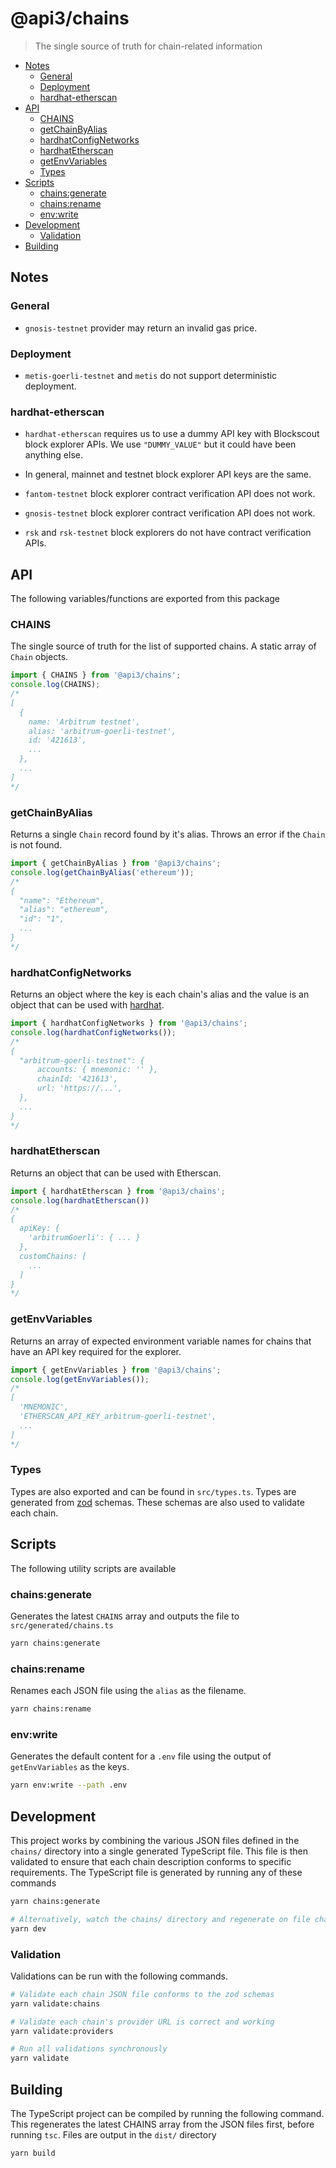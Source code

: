 # @api3/chains

> The single source of truth for chain-related information

- [Notes](#notes)
  - [General](#general)
  - [Deployment](#deployment)
  - [hardhat-etherscan](#hardhat-etherscan)
- [API](#api)
  - [CHAINS](#chains)
  - [getChainByAlias](#getchainbyalias)
  - [hardhatConfigNetworks](#hardhatconfignetworks)
  - [hardhatEtherscan](#hardhatetherscan)
  - [getEnvVariables](#getenvvariables)
  - [Types](#types)
- [Scripts](#scripts)
    - [chains:generate](#chainsgenerate)
    - [chains:rename](#chainsrename)
    - [env:write](#envwrite)
- [Development](#development)
    - [Validation](#validation)
- [Building](#building)

## Notes

### General

- `gnosis-testnet` provider may return an invalid gas price.

### Deployment

- `metis-goerli-testnet` and `metis` do not support deterministic deployment.

### hardhat-etherscan

- `hardhat-etherscan` requires us to use a dummy API key with Blockscout block explorer APIs.
  We use `"DUMMY_VALUE"` but it could have been anything else.

- In general, mainnet and testnet block explorer API keys are the same.

- `fantom-testnet` block explorer contract verification API does not work.

- `gnosis-testnet` block explorer contract verification API does not work.

- `rsk` and `rsk-testnet` block explorers do not have contract verification APIs.

## API

The following variables/functions are exported from this package

### CHAINS

The single source of truth for the list of supported chains. A static array of `Chain` objects.

```ts
import { CHAINS } from '@api3/chains';
console.log(CHAINS);
/* 
[
  {
    name: 'Arbitrum testnet',
    alias: 'arbitrum-goerli-testnet',
    id: '421613',
    ...
  },
  ...
]   
*/
```

### getChainByAlias

Returns a single `Chain` record found by it's alias. Throws an error if the `Chain` is not found.

```ts
import { getChainByAlias } from '@api3/chains';
console.log(getChainByAlias('ethereum'));
/*
{
  "name": "Ethereum",
  "alias": "ethereum",
  "id": "1",
  ...
}
*/
```

### hardhatConfigNetworks

Returns an object where the key is each chain's alias and the value is an object that can be used with [hardhat](https://hardhat.org).

```ts
import { hardhatConfigNetworks } from '@api3/chains';
console.log(hardhatConfigNetworks());
/*
{
  "arbitrum-goerli-testnet": {
      accounts: { mnemonic: '' },
      chainId: '421613',
      url: 'https://...',
  },
  ...
}
*/
```

### hardhatEtherscan

Returns an object that can be used with Etherscan.

```ts
import { hardhatEtherscan } from '@api3/chains';
console.log(hardhatEtherscan())
/*
{
  apiKey: {
    'arbitrumGoerli': { ... }
  },
  customChains: [
    ...
  ]
}
*/
```

### getEnvVariables

Returns an array of expected environment variable names for chains that have an API key required for the explorer.

```ts
import { getEnvVariables } from '@api3/chains';
console.log(getEnvVariables());
/*
[
  'MNEMONIC',
  'ETHERSCAN_API_KEY_arbitrum-goerli-testnet',
  ...
]
*/
```

### Types

Types are also exported and can be found in `src/types.ts`. Types are generated from [zod](https://github.com/colinhacks/zod) schemas. These schemas are also used to validate each chain.

## Scripts

The following utility scripts are available

### chains:generate

Generates the latest `CHAINS` array and outputs the file to `src/generated/chains.ts`

```sh
yarn chains:generate
```

### chains:rename

Renames each JSON file using the `alias` as the filename.

```sh
yarn chains:rename
```

### env:write

Generates the default content for a `.env` file using the output of `getEnvVariables` as the keys.

```sh
yarn env:write --path .env
```

## Development

This project works by combining the various JSON files defined in the `chains/` directory into a single generated TypeScript file. This file is then validated to ensure that each chain description conforms to specific requirements. The TypeScript file is generated by running any of these commands

```sh
yarn chains:generate

# Alternatively, watch the chains/ directory and regenerate on file change
yarn dev
```

### Validation

Validations can be run with the following commands.

```sh
# Validate each chain JSON file conforms to the zod schemas
yarn validate:chains

# Validate each chain's provider URL is correct and working
yarn validate:providers

# Run all validations synchronously
yarn validate
```

## Building

The TypeScript project can be compiled by running the following command. This regenerates the latest CHAINS array from the JSON files first, before running `tsc`. Files are output in the `dist/` directory

```sh
yarn build
```

